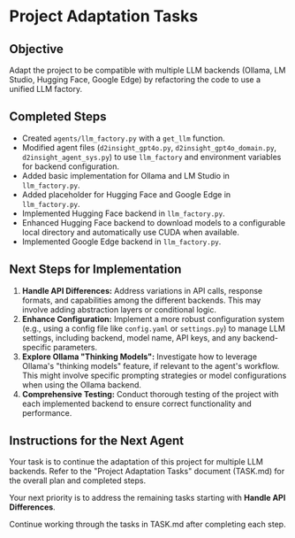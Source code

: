 # Project Adaptation Tasks

## Objective

Adapt the project to be compatible with multiple LLM backends (Ollama, LM Studio, Hugging Face, Google Edge) by refactoring the code to use a unified LLM factory.

## Completed Steps

- Created `agents/llm_factory.py` with a `get_llm` function.
- Modified agent files (`d2insight_gpt4o.py`, `d2insight_gpt4o_domain.py`, `d2insight_agent_sys.py`) to use `llm_factory` and environment variables for backend configuration.
- Added basic implementation for Ollama and LM Studio in `llm_factory.py`.
- Added placeholder for Hugging Face and Google Edge in `llm_factory.py`.
- Implemented Hugging Face backend in `llm_factory.py`.
- Enhanced Hugging Face backend to download models to a configurable local
  directory and automatically use CUDA when available.
- Implemented Google Edge backend in `llm_factory.py`.

## Next Steps for Implementation

1.  **Handle API Differences:** Address variations in API calls, response formats, and capabilities among the different backends. This may involve adding abstraction layers or conditional logic.
2.  **Enhance Configuration:** Implement a more robust configuration system (e.g., using a config file like `config.yaml` or `settings.py`) to manage LLM settings, including backend, model name, API keys, and any backend-specific parameters.
3.  **Explore Ollama "Thinking Models":** Investigate how to leverage Ollama's "thinking models" feature, if relevant to the agent's workflow. This might involve specific prompting strategies or model configurations when using the Ollama backend.
4.  **Comprehensive Testing:** Conduct thorough testing of the project with each implemented backend to ensure correct functionality and performance.

## Instructions for the Next Agent

Your task is to continue the adaptation of this project for multiple LLM backends. Refer to the "Project Adaptation Tasks" document (TASK.md) for the overall plan and completed steps.

Your next priority is to address the remaining tasks starting with **Handle API Differences**.

Continue working through the tasks in TASK.md after completing each step.
